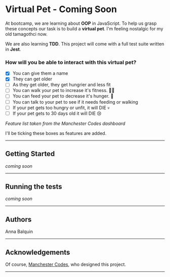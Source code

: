 
# Virtual Pet - Coming Soon

At bootcamp, we are learning about **OOP** in JavaScript. To help us grasp these concepts our task is to build a **virtual pet**. I'm feeling nostalgic for my old tamagothci now.

We are also learning **TDD**. This project will come with a full test suite written in **Jest**.

### How will you be able to interact with this virtual pet?

- [x]  You can give them a name
- [x]  They can get older
- [ ]  As they get older, they get hungrier and less fit
- [ ]  You can walk your pet to increase it's fitness. 🏃‍♂️
- [ ]  You can feed your pet to decrease it's hunger. 🍕
- [ ]  You can talk to your pet to see if it needs feeding or walking
- [ ]  If your pet gets too hungry or unfit, it will DIE 💀
- [ ]  If your pet gets to 30 days old it will DIE 😢

*Feature list taken from the Manchester Codes dashboard*

I'll be ticking these boxes as features are added.
***

## Getting Started
*coming soon*

***
## Running the tests 
*coming soon*
*** 

## Authors 
Anna Balquin
***

## Acknowledgements
Of course, [Manchester Codes](https://www.manchestercodes.com), who designed this project.
***